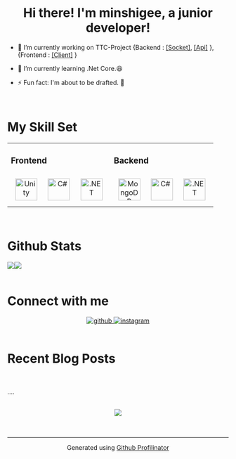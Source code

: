 # <div align="center">Hi there! I'm minshigee, a junior developer!</div>  
  

- 🔭 I’m currently working on TTC-Project {Backend : [[Socket]](https://github.com/MinShiGee/TTC-Project-Server), [[Api]](https://github.com/MinShiGee/TTC-Project-DataServer) }, {Frontend : [[Client]](https://github.com/MinShiGee/TTC-Project-Client) }  
  

- 🌱 I’m currently learning .Net Core.😆  
  

- ⚡ Fun fact: I'm about to be drafted. 🤣  
  

<br/>  


# My Skill Set  
<table><tr><td valign="top" width="50%">

### Frontend  
<div align="center">  
<img style="margin: 10px" src="https://user-images.githubusercontent.com/46314169/106357495-b677d080-6349-11eb-8de0-2bb361575444.png" alt="Unity" height="50" />  
<img style="margin: 10px" src="https://user-images.githubusercontent.com/46314169/106357547-12daf000-634a-11eb-8477-48f4d4c16744.png" alt="C#" height="50" />  
<img style="margin: 10px" src="https://user-images.githubusercontent.com/46314169/106357548-13738680-634a-11eb-80b1-ad00b16bb8ea.png" alt=".NET" height="50" />  
</div>

</td><td valign="top" width="50%">

### Backend  
<div align="center">  
<img style="margin: 10px" src="https://user-images.githubusercontent.com/46314169/106357549-140c1d00-634a-11eb-8a20-ce53c38335d6.png" alt="MongoDB" height="50" />  
<img style="margin: 10px" src="https://user-images.githubusercontent.com/46314169/106357547-12daf000-634a-11eb-8477-48f4d4c16744.png" alt="C#" height="50" />  
<img style="margin: 10px" src="https://user-images.githubusercontent.com/46314169/106357548-13738680-634a-11eb-80b1-ad00b16bb8ea.png" alt=".NET" height="50" />  
</div>


</td></tr></table>  

<br/>  


# Github Stats  
<div align="left"><img src="https://github-readme-stats.vercel.app/api?username=MinShiGee&show_icons=true&count_private=true&hide_border=true" align="center" /><img src="https://github-readme-stats.vercel.app/api/top-langs/?username=MinShiGee&hide_border=true&layout=compact" align="center" /></div>  

<br/>  


# Connect with me  
<div align="center">
<a href="https://github.com/MinShiGee" target="_blank">
<img src=https://img.shields.io/badge/github-%2324292e.svg?&style=for-the-badge&logo=github&logoColor=white alt=github style="margin-bottom: 5px;" />
</a>
<a href="https://instagram.com/MinShiGee" target="_blank">
<img src=https://img.shields.io/badge/instagram-%23000000.svg?&style=for-the-badge&logo=instagram&logoColor=white alt=instagram style="margin-bottom: 5px;" />
</a>  
</div>  
  

<br/>  


# Recent Blog Posts  
  

<br/>  

<!-- BLOG-POST-LIST:START -->  
....
<!-- BLOG-POST-LIST:END -->  

<br/>  

<div align="center">
<img src="https://komarev.com/ghpvc/?username=MinShiGee&&style=flat-square" align="center" />
</div>  
  

<br/>  


<br />

----
<div align="center">Generated using <a href="https://profilinator.rishav.dev/" target="_blank">Github Profilinator</a></div>
